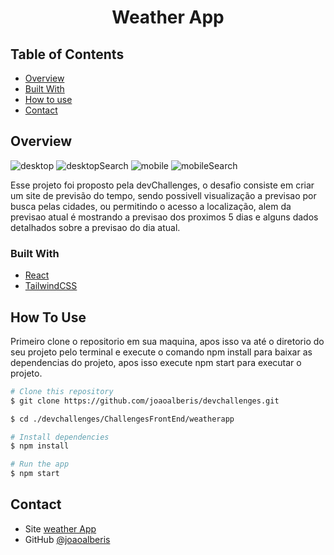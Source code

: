 <!-- Please update value in the {}  -->

<h1 align="center">Weather App</h1>

<!-- TABLE OF CONTENTS -->

## Table of Contents

- [Overview](#overview)
- [Built With](#built-with)
- [How to use](#how-to-use)
- [Contact](#contact)

<!-- OVERVIEW -->

## Overview

![desktop](./src/assets/screenshots/desktop.png)
![desktopSearch](./src/assets/screenshots/desktopSearch.png)
![mobile](./src/assets/screenshots/mobile.png)
![mobileSearch](./src/assets/screenshots/mobileSearch.png)

Esse projeto foi proposto pela devChallenges, o desafio consiste em criar um site de previsão do tempo, sendo possivell visualização a previsao por busca pelas cidades, ou permitindo o acesso a localização, alem da previsao atual é mostrando a previsao dos proximos 5 dias e alguns dados detalhados sobre a previsao do dia atual.

### Built With

- [React](https://reactjs.org/)
- [TailwindCSS](https://tailwindcss.com/)

## How To Use

<!-- This is an example, please update according to your application -->

Primeiro clone o repositorio em sua maquina, apos isso va até o diretorio do seu projeto pelo terminal e execute o comando npm install para baixar as dependencias do projeto, apos isso execute npm start para executar o projeto.

```bash
# Clone this repository
$ git clone https://github.com/joaoalberis/devchallenges.git

$ cd ./devchallenges/ChallengesFrontEnd/weatherapp

# Install dependencies
$ npm install

# Run the app
$ npm start
```

## Contact

- Site [weather App](https://weatherapptodo.onrender.com)
- GitHub [@joaoalberis](https://github.com/joaoalberis)
